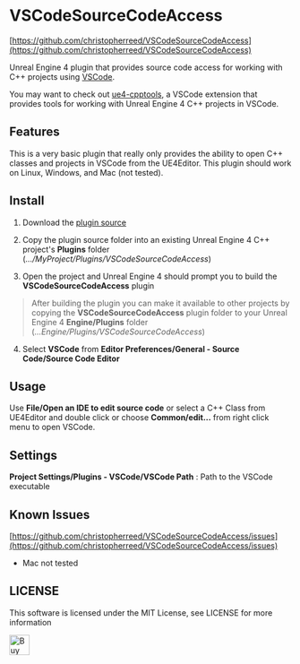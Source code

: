 
VSCodeSourceCodeAccess
======================
[https://github.com/christopherreed/VSCodeSourceCodeAccess](https://github.com/christopherreed/VSCodeSourceCodeAccess)

Unreal Engine 4 plugin that provides source code access for working with C++ projects using [VSCode](https://code.visualstudio.com/).

You may want to check out [ue4-cpptools](https://github.com/christopherreed/ue4-cpptools), a VSCode extension that provides tools for working with Unreal Engine 4 C++ projects in VSCode.

Features
--------

This is a very basic plugin that really only provides the ability to open C++ classes and projects in VSCode from the UE4Editor. This plugin should work on Linux, Windows, and Mac (not tested).

Install
-------

1) Download the [plugin source](https://github.com/christopherreed/VSCodeSourceCodeAccess)

2) Copy the plugin source folder into an existing Unreal Engine 4 C++ project's __Plugins__ folder (*.../MyProject/Plugins/VSCodeSourceCodeAccess*)

3) Open the project and Unreal Engine 4 should prompt you to build the __VSCodeSourceCodeAccess__ plugin

> After building the plugin you can make it available to other projects by copying the __VSCodeSourceCodeAccess__ plugin folder to your Unreal Engine 4 __Engine/Plugins__ folder (*...Engine/Plugins/VSCodeSourceCodeAccess*)

4) Select __VSCode__ from __Editor Preferences/General - Source Code/Source Code Editor__

Usage
-----


Use __File/Open an IDE to edit source code__ or select a C++ Class from UE4Editor and double click or choose __Common/edit...__ from right click menu to open VSCode.

Settings
--------

__Project Settings/Plugins - VSCode/VSCode Path__ : Path to the VSCode executable

Known Issues
------------

[https://github.com/christopherreed/VSCodeSourceCodeAccess/issues](https://github.com/christopherreed/VSCodeSourceCodeAccess/issues)

* Mac not tested

LICENSE
-------
This software is licensed under the MIT License, see LICENSE for more information

<a href='https://ko-fi.com/A41034HG' target='_blank'><img height='36' style='border:0px;height:36px;' src='https://az743702.vo.msecnd.net/cdn/kofi2.png?v=0' border='0' alt='Buy Me a Coffee at ko-fi.com' /></a>

